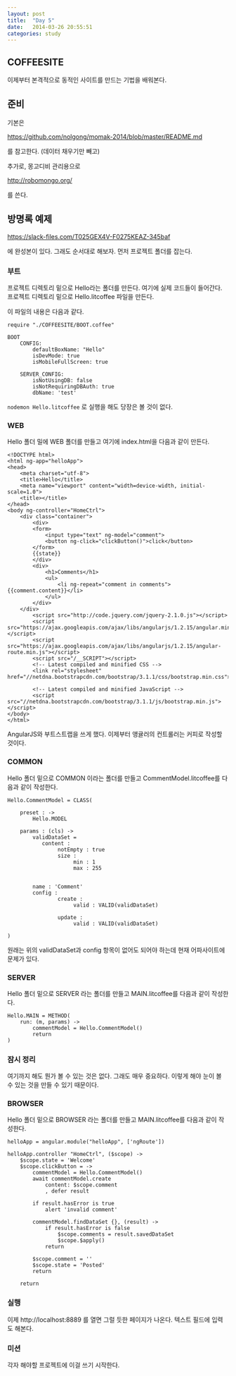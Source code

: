 ```yaml
---
layout: post
title:  "Day 5"
date:   2014-03-26 20:55:51
categories: study
---
```

## COFFEESITE

이제부터 본격적으로 동적인 사이트를 만드는 기법을 배워본다.

## 준비

기본은

https://github.com/nolgong/momak-2014/blob/master/README.md

를 참고한다. (데이터 채우기만 빼고)

추가로, 몽고디비 관리용으로

http://robomongo.org/

를 쓴다.

## 방명록 예제

https://slack-files.com/T025GEX4V-F0275KEAZ-345baf

에 완성본이 있다. 그래도 순서대로 해보자. 먼저 프로젝트 폴더를 잡는다.

### 부트

프로젝트 디렉토리 밑으로 Hello라는 폴더를 만든다. 여기에 실제 코드들이 들어간다.
프로젝트 디렉토리 밑으로 Hello.litcoffee 파일을 만든다.

이 파일의 내용은 다음과 같다.

    require "./COFFEESITE/BOOT.coffee"

    BOOT
        CONFIG:
            defaultBoxName: "Hello"
            isDevMode: true
            isMobileFullScreen: true

        SERVER_CONFIG:
            isNotUsingDB: false
            isNotRequiringDBAuth: true
            dbName: 'test'


```nodemon Hello.litcoffee``` 로 실행을 해도 당장은 볼 것이 없다.

### WEB

Hello 폴더 밀에 WEB 폴더를 만들고 여기에 index.html을 다음과 같이 만든다.

    <!DOCTYPE html>
    <html ng-app="helloApp">
    <head>
        <meta charset="utf-8">
        <title>Hello</title>
        <meta name="viewport" content="width=device-width, initial-scale=1.0">
        <title></title>
    </head>
    <body ng-controller="HomeCtrl">
        <div class="container">
            <div>
            <form>
                <input type="text" ng-model="comment">
                <button ng-click="clickButton()">click</button>
            </form>
            {{state}}
            </div>
            <div>
                <h1>Comments</h1>
                <ul>
                    <li ng-repeat="comment in comments">{{comment.content}}</li>
                </ul>
            </div>
        </div>
    		<script src="http://code.jquery.com/jquery-2.1.0.js"></script>
    		<script src="https://ajax.googleapis.com/ajax/libs/angularjs/1.2.15/angular.min.js"></script>
            <script src="https://ajax.googleapis.com/ajax/libs/angularjs/1.2.15/angular-route.min.js"></script>
    		<script src="/__SCRIPT"></script>
    		<!-- Latest compiled and minified CSS -->
    		<link rel="stylesheet" href="//netdna.bootstrapcdn.com/bootstrap/3.1.1/css/bootstrap.min.css">

    		<!-- Latest compiled and minified JavaScript -->
    		<script src="//netdna.bootstrapcdn.com/bootstrap/3.1.1/js/bootstrap.min.js"></script>
    </body>
    </html>

AngularJS와 부트스트랩을 쓰게 했다. 이제부터 앵귤러의 컨트롤러는 커피로 작성할 것이다.

### COMMON

Hello 폴더 밑으로 COMMON 이라는 폴더를 만들고 CommentModel.litcoffee를 다음과 같이 작성한다.

    Hello.CommentModel = CLASS(

        preset : ->
            Hello.MODEL

        params : (cls) ->
            validDataSet =
               content :
                    notEmpty : true
                    size :
                         min : 1
                         max : 255


            name : 'Comment'
            config :
                    create :
                         valid : VALID(validDataSet)

                    update :
                         valid : VALID(validDataSet)

    )

원래는 위의 validDataSet과 config 항목이 없어도 되어야 하는데 현재 어파사이트에 문제가 있다.

### SERVER

Hello 폴더 밑으로 SERVER 라는 폴더를 만들고 MAIN.litcoffee를 다음과 같이 작성한다.

    Hello.MAIN = METHOD(
        run: (m, params) ->
            commentModel = Hello.CommentModel()
            return
    )

### 잠시 정리

여기까지 해도 뭔가 볼 수 있는 것은 없다. 그래도 매우 중요하다. 이렇게 해야 눈이 볼 수 있는 것을
만들 수 있기 때문이다.

### BROWSER

Hello 폴더 밑으로 BROWSER 라는 폴더를 만들고 MAIN.litcoffee를 다음과 같이 작성한다.

    helloApp = angular.module("helloApp", ['ngRoute'])

    helloApp.controller "HomeCtrl", ($scope) ->
        $scope.state = 'Welcome'
        $scope.clickButton = ->
            commentModel = Hello.CommentModel()
            await commentModel.create
                content: $scope.comment
                , defer result

            if result.hasError is true
                alert 'invalid comment'

            commentModel.findDataSet {}, (result) ->
                if result.hasError is false
                    $scope.comments = result.savedDataSet
                    $scope.$apply()
                return

            $scope.comment = ''
            $scope.state = 'Posted'
            return

        return

### 실행

이제 http://localhost:8889 를 열면 그럴 듯한 페이지가 나온다. 텍스트 필드에 입력도 해본다.

### 미션

각자 해야할 프로젝트에 이걸 쓰기 시작한다.

